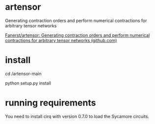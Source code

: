 # artensor
Generating contraction orders and perform numerical contractions for arbitrary tensor networks

[Fanerst/artensor: Generating contraction orders and perform numerical contractions for arbitrary tensor networks (github.com)](https://github.com/Fanerst/artensor)

# install
cd <yourpath>/artensor-main

python setup.py install

# running requirements
You need to install cirq with version 0.7.0 to load the Sycamore circuits.

